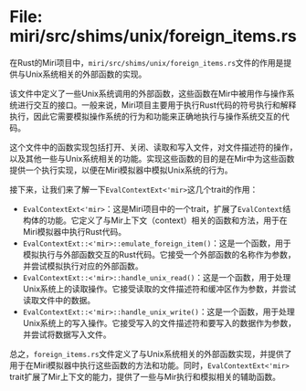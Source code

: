 # File: miri/src/shims/unix/foreign_items.rs

在Rust的Miri项目中，`miri/src/shims/unix/foreign_items.rs`文件的作用是提供与Unix系统相关的外部函数的实现。

该文件中定义了一些Unix系统调用的外部函数，这些函数在Mir中被用作与操作系统进行交互的接口。一般来说，Miri项目主要用于执行Rust代码的符号执行和解释执行，因此它需要模拟操作系统的行为和功能来正确地执行与操作系统交互的代码。

这个文件中的函数实现包括打开、关闭、读取和写入文件，对文件描述符的操作，以及其他一些与Unix系统相关的功能。实现这些函数的目的是在Mir中为这些函数提供一个执行实现，以便在Miri模拟器中模拟Unix系统的行为。

接下来，让我们来了解一下`EvalContextExt<'mir>`这几个trait的作用：

- `EvalContextExt<'mir>`：这是Miri项目中的一个trait，扩展了`EvalContext`结构体的功能。它定义了与Mir上下文（context）相关的函数和方法，用于在Miri模拟器中执行Rust代码。
- `EvalContextExt::<'mir>::emulate_foreign_item()`：这是一个函数，用于模拟执行与外部函数交互的Rust代码。它接受一个外部函数的名称作为参数，并尝试模拟执行对应的外部函数。
- `EvalContextExt::<'mir>::handle_unix_read()`：这是一个函数，用于处理Unix系统上的读取操作。它接受读取的文件描述符和缓冲区作为参数，并尝试读取文件中的数据。
- `EvalContextExt::<'mir>::handle_unix_write()`：这是一个函数，用于处理Unix系统上的写入操作。它接受写入的文件描述符和要写入的数据作为参数，并尝试将数据写入文件。

总之，`foreign_items.rs`文件定义了与Unix系统相关的外部函数实现，并提供了用于在Miri模拟器中执行这些函数的方法和功能。同时，`EvalContextExt<'mir>` trait扩展了Mir上下文的能力，提供了一些与Mir执行和模拟相关的辅助函数。

